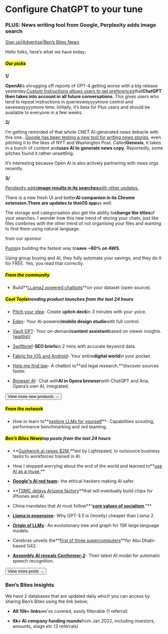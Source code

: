 # Configure ChatGPT to your tune

### PLUS: News writing tool from Google, Perplexity adds image search

[Sign up](https://www.bensbites.co/?utm_source=bensbites\&utm_medium=referral\&utm_campaign=configure-chatgpt-to-your-tune)|[Advertise](https://sponsor.bensbites.co/?utm_source=bensbites\&utm_medium=referral\&utm_campaign=configure-chatgpt-to-your-tune)|[Ben’s Bites News](https://news.bensbites.co/?utm_source=bensbites\&utm_medium=referral\&utm_campaign=configure-chatgpt-to-your-tune)

Hello folks, here’s what we have today;

##### <mark>**Our picks**</mark>

**1/**

**OpenAI**is shrugging off reports of GPT-4 getting worse with a big release yesterday.[Custom Instructions allows users to set preferences](https://openai.com/blog/custom-instructions-for-chatgpt?utm_source=bensbites\&utm_medium=referral\&utm_campaign=configure-chatgpt-to-your-tune)that**ChatGPT then takes into account in all future conversations**. This gives users who tend to repeat instructions in queries*wayyyy*more control and saves*wayyyy*more time. Initially, it’s beta for Plus users and should be available to everyone in a few weeks.

**2/**

I’m getting reminded of that whole CNET AI-generated news debacle with this one…[Google has been testing a new tool for writing news stories](https://techcrunch.com/2023/07/20/google-reportedly-testing-ai-tool-write-news-articles/?utm_source=bensbites\&utm_medium=referral\&utm_campaign=configure-chatgpt-to-your-tune), even pitching it to the likes of NYT and Washington Post. Called**Genesis**, it takes in a bunch of content and**uses AI to generate news copy**. Reportedly, some pitches found it rather unsettling.

It’s interesting because Open AI is also actively partnering with news orgs recently.

**3/**

[Perplexity adds](https://twitter.com/perplexity_ai/status/1682086786820874242?utm_source=bensbites\&utm_medium=referral\&utm_campaign=configure-chatgpt-to-your-tune)**[image results in its searches](https://twitter.com/perplexity_ai/status/1682086786820874242?utm_source=bensbites\&utm_medium=referral\&utm_campaign=configure-chatgpt-to-your-tune)**[with other updates.](https://twitter.com/perplexity_ai/status/1682086786820874242?utm_source=bensbites\&utm_medium=referral\&utm_campaign=configure-chatgpt-to-your-tune)

There is a new fresh UI and better**AI companion in its Chrome extension.**There are updates to the**iOS app**as well.

The storage and categorisation also get the ability to**change the titles**of your searches. I wonder how this new trend of storing your chats, just like files combines with the other trend of not organising your files and wanting to find them using natural language.

from our sponsor

[Pump](https://bit.ly/3XWg9sW?utm_source=bensbites\&utm_medium=referral\&utm_campaign=configure-chatgpt-to-your-tune)is building the fastest way to**save ~60% on AWS.**

Using group buying and AI, they fully automate your savings, and they do it for FREE. Yes, you read that correctly.

##### <mark>**From the community**</mark>

- Build\*\*[LLama2 powered chatbots](https://twitter.com/taranjeetio/status/1681928561291329536?utm_source=bensbites\&utm_medium=referral\&utm_campaign=configure-chatgpt-to-your-tune)\*\*on your dataset (open source).

##### <mark>**Cool Tools**</mark>trending product launches from the last 24 hours

- [Pitch your idea](https://www.pitchyouridea.ai/?utm_source=bensbites\&utm_medium=referral\&utm_campaign=configure-chatgpt-to-your-tune)- Create a**pitch deck**in 3 minutes with your yoice.

- [Eden](https://www.ai.welcomejpeg.com/?utm_source=bensbites\&utm_medium=referral\&utm_campaign=configure-chatgpt-to-your-tune)- Your AI-powered**mobile design studio**with full control.

- [Vault GPT](https://vaultai.cmail20.com/t/y-e-pddpud-iupaykuh-p/?utm_source=bensbites\&utm_medium=referral\&utm_campaign=configure-chatgpt-to-your-tune)- Your on-demand**content assistant**based on viewer insights. ([waitlist](https://confirmsubscription.com/h/y/695F396268F92C5F?utm_source=bensbites\&utm_medium=referral\&utm_campaign=configure-chatgpt-to-your-tune))

- [Swiftbrief](https://www.swiftbrief.com/?utm_source=bensbites\&utm_medium=referral\&utm_campaign=configure-chatgpt-to-your-tune)-**SEO briefs**in 2 mins with accurate keyword data.

- [Fabric for iOS and Android](https://fabric.so/fabric-for-ios-and-android?utm_source=bensbites\&utm_medium=referral\&utm_campaign=configure-chatgpt-to-your-tune)- Your entire**digital world**in your pocket.

- [Help me find law](https://www.helpmefindlaw.com/?utm_source=bensbites\&utm_medium=referral\&utm_campaign=configure-chatgpt-to-your-tune)- A chatbot to\*\*aid legal research,\*\*discover sources faster.

- [Browser AI](https://www.opera.com/features/browser-ai?utm_source=bensbites\&utm_medium=referral\&utm_campaign=configure-chatgpt-to-your-tune)- Chat with**AI in Opera browser**with ChatGPT and Aria, Opera’s own AI, integrated.

[<button>View more new products →</button>](https://news.bensbites.co/tags/show?utm_source=bensbites\&utm_medium=referral\&utm_campaign=configure-chatgpt-to-your-tune)

##### <mark>**From the network**</mark>

- How to learn to\*\*[explore LLMs for yourself](https://twitter.com/labenz/status/1682056370420424704?utm_source=bensbites\&utm_medium=referral\&utm_campaign=configure-chatgpt-to-your-tune)\*\*- Capabilities scouting, performance benchmarking and red teaming.

##### <mark>**Ben’s Bites News**</mark>top posts from the last 24 hours

- \*\*[Gushwork.ai raises $2M,](https://techcrunch.com/2023/07/20/gushwork-ai-funding-lightspeed/?utm_source=bensbites\&utm_medium=referral\&utm_campaign=configure-chatgpt-to-your-tune)\*\*led by Lightspeed, to outsource business tasks to workforces trained in AI.

- How I stopped worrying about the end of the world and learned to\*\*[use AI as a muse.](https://medium.com/adimverse/the-creative-act-or-how-i-stopped-worrying-about-the-end-of-the-world-and-learned-to-use-ai-as-a-4abe1f5b6f23?utm_source=bensbites\&utm_medium=referral\&utm_campaign=configure-chatgpt-to-your-tune)\*\*

- **[Google's AI red team](https://blog.google/technology/safety-security/googles-ai-red-team-the-ethical-hackers-making-ai-safer/?utm_source=bensbites\&utm_medium=referral\&utm_campaign=configure-chatgpt-to-your-tune)**- the ethical hackers making AI safer.

- \*\*[TSMC delays Arizona factory](https://www.theverge.com/2023/7/20/23802107/tsmc-arizona-chip-factory-delay-q2-earnings-report?utm_source=bensbites\&utm_medium=referral\&utm_campaign=configure-chatgpt-to-your-tune)\*\*that will eventually build chips for iPhones and AI.

- China mandates that AI must follow\*\*“****[core values of socialism](https://www.theverge.com/2023/7/14/23794974/china-generative-ai-regulations-alibaba-baidu?utm_source=bensbites\&utm_medium=referral\&utm_campaign=configure-chatgpt-to-your-tune)****.”\*\*

- **[Llama is expensive](https://www.cursor.so/blog/llama-inference?utm_source=bensbites\&utm_medium=referral\&utm_campaign=configure-chatgpt-to-your-tune)**- Why GPT-3.5 is (mostly) cheaper than Llama 2.

- **[Origin of LLMs](https://huggingface.co/papers/2307.09793?utm_source=bensbites\&utm_medium=referral\&utm_campaign=configure-chatgpt-to-your-tune)**- An evolutionary tree and graph for 15K large language models.

- Cerebras unveils the\*\*[first of three supercomputers](https://www.nytimes.com/2023/07/20/technology/an-ai-supercomputer-whirs-to-life-powered-by-giant-computer-chips.html?utm_source=bensbites\&utm_medium=referral\&utm_campaign=configure-chatgpt-to-your-tune)\*\*for Abu Dhabi-based G42.

- **[Assembly AI reveals Conformer-2](https://www.assemblyai.com/blog/conformer-2/?utm_source=bensbites\&utm_medium=referral\&utm_campaign=configure-chatgpt-to-your-tune)**- Their latest AI model for automatic speech recognition.

[<button>View more posts →</button>](https://news.bensbites.co/tags/news/trending?utm_source=bensbites\&utm_medium=referral\&utm_campaign=configure-chatgpt-to-your-tune)

### Ben’s Bites Insights

We have 2 databases that are updated daily which you can access by sharing Ben’s Bites using the link below;

- **All 10k+ links**we’ve covered, easily filterable (1 referral)

- **6k+ AI company funding rounds**from Jan 2022, including investors, amounts, stage etc (3 referrals)
